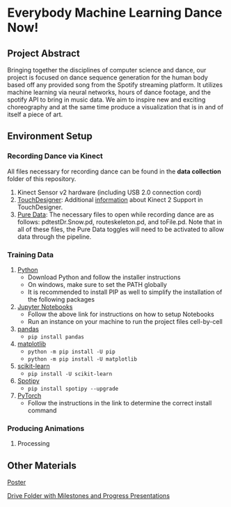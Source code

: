 
# Everybody Machine Learning Dance Now!

## Project Abstract
Bringing together the disciplines of computer science and dance, our project is focused on dance sequence generation for the human body based off any provided song from the Spotify streaming platform. It utilizes machine learning via neural networks, hours of dance footage, and the spotify API to bring in music data. We aim to inspire new and exciting choreography and at the same time produce a visualization that is in and of itself a piece of art.

## Environment Setup

### Recording Dance via Kinect

All files necessary for recording dance can be found in the **data collection** folder of this repository.
1.  Kinect Sensor v2 hardware (including USB 2.0 connection cord)
2.  [TouchDesigner](https://derivative.ca/download): Additional [information](https://derivative.ca/UserGuide/Kinect) about Kinect 2 Support in TouchDesigner.
3. [Pure Data](https://puredata.info/): The necessary files to open while recording dance are as follows: pdtestDr.Snow.pd, routeskeleton.pd, and toFile.pd. Note that in all of these files, the Pure Data toggles will need to be activated to allow data through the pipeline. 

### Training Data

<ol>
  <li> <a href="https://www.python.org/downloads/" >Python</a>
    <ul> 
      <li> Download Python and follow the installer instructions </li>
      <li> On windows, make sure to set the PATH globally </li>
      <li> It is recommended to install PIP as well to simplify the installation of the following packages </li>
    </ul>
  </li>
  <li> <a href="https://jupyter.org/install" >Jupyter Notebooks</a> 
    <ul>
      <li> Follow the above link for instructions on how to setup Notebooks </li>
      <li> Run an instance on your machine to run the project files cell-by-cell </li>
    </ul>
  </li>
  <li> <a href="https://pandas.pydata.org/pandas-docs/stable/getting_started/install.html">pandas</a> 
    <ul>
      <li><code>pip install pandas</code></li>
    </ul>
  </li>
  <li> <a href="https://matplotlib.org/users/installing.html">matplotlib</a>
    <ul>
      <li><code>python -m pip install -U pip</code></li>
      <li><code>python -m pip install -U matplotlib</code></li>
    </ul>
  </li>
  <li> <a href="https://scikit-learn.org/stable/install.html">scikit-learn</a> 
    <ul>
      <li><code>pip install -U scikit-learn</code></li>
    </ul>
  </li>
  <li> <a href="https://spotipy.readthedocs.io/en/2.11.1/#installation">Spotipy</a> 
    <ul>
      <li><code>pip install spotipy --upgrade</code></li>
    </ul>
  </li>
  <li> <a href="https://pytorch.org/get-started/locally/">PyTorch</a>
    <ul><li>Follow the instructions in the link to determine the correct install command</li></ul>
  </li>
</ol>

### Producing Animations

<ol>
  <li> Processing </li>
</ol>

## Other Materials
[Poster](https://drive.google.com/file/d/1I_vOGQIQij2UzXmbQAJTZQCqG5-yDhEb/view?usp=sharing)

[Drive Folder with Milestones and Progress Presentations](https://drive.google.com/drive/folders/1WIof7IkIQthz4JQYmHtaGFFs6BY_jjKF?usp=sharing) 
